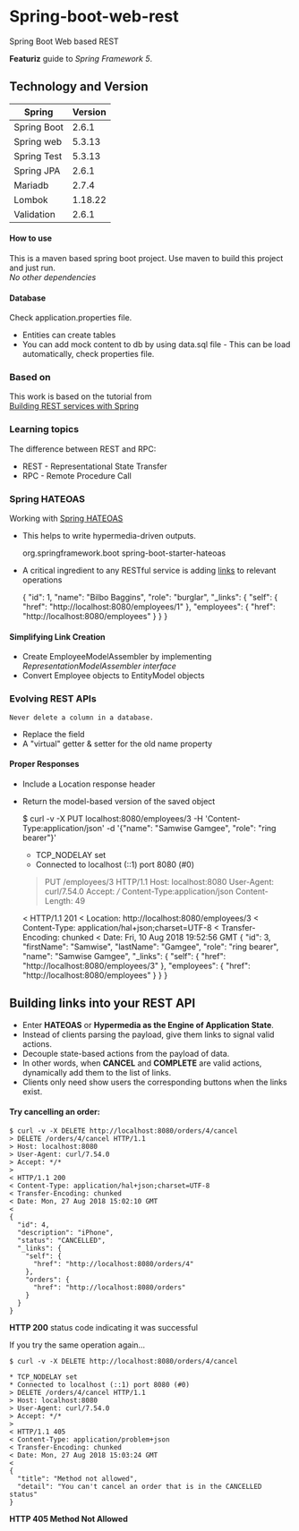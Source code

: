 # Spring-boot-web-rest
Spring Boot Web based REST 

__Featuriz__ guide to *Spring Framework 5*.

## Technology and Version

| __Spring__ | __Version__ |
| --- | --- |
| Spring Boot | 2.6.1 |
| Spring web | 5.3.13 |
| Spring Test | 5.3.13 |
| Spring JPA | 2.6.1 |
| Mariadb | 2.7.4 |
| Lombok | 1.18.22 |
| Validation | 2.6.1 |

#### How to use
This is a maven based spring boot project. Use maven to build this project and just run.  
_No other dependencies_

#### Database
Check application.properties file.
 - Entities can create tables
 - You can add mock content to db by using data.sql file - This can be load automatically, check properties file.

### Based on
This work is based on the tutorial from  
[Building REST services with Spring](https://spring.io/guides/tutorials/rest/)

### Learning topics
The difference between REST and RPC:
- REST - Representational State Transfer
- RPC - Remote Procedure Call

###  Spring HATEOAS
Working with [Spring HATEOAS](https://spring.io/projects/spring-hateoas)

- This helps to write hypermedia-driven outputs.
	
	<dependency>
	  <groupId>org.springframework.boot</groupId>
	  <artifactId>spring-boot-starter-hateoas</artifactId>
	</dependency>
	

- A critical ingredient to any RESTful service is adding [links](https://tools.ietf.org/html/rfc8288) to relevant operations

	{
      "id": 1,
      "name": "Bilbo Baggins",
      "role": "burglar",
      "_links": {
      	 "self": {
      	   "href": "http://localhost:8080/employees/1"
      	 },
      	 "employees": {
      	   "href": "http://localhost:8080/employees"
      	 }
      }
    }
    

#### Simplifying Link Creation
- Create EmployeeModelAssembler by implementing _RepresentationModelAssembler interface_
- Convert Employee objects to EntityModel<Employee> objects

### Evolving REST APIs
	
	Never delete a column in a database. 
	

- Replace the field
- A "virtual" getter & setter for the old name property

#### Proper Responses
- Include a Location response header
- Return the model-based version of the saved object

	
	$ curl -v -X PUT localhost:8080/employees/3 -H 'Content-Type:application/json' -d '{"name": "Samwise Gamgee", "role": "ring bearer"}'	
	* TCP_NODELAY set
	* Connected to localhost (::1) port 8080 (#0)
	> PUT /employees/3 HTTP/1.1
	> Host: localhost:8080
	> User-Agent: curl/7.54.0
	> Accept: */*
	> Content-Type:application/json
	> Content-Length: 49
	>
	< HTTP/1.1 201
	< Location: http://localhost:8080/employees/3
	< Content-Type: application/hal+json;charset=UTF-8
	< Transfer-Encoding: chunked
	< Date: Fri, 10 Aug 2018 19:52:56 GMT
	{
		"id": 3,
		"firstName": "Samwise",
		"lastName": "Gamgee",
		"role": "ring bearer",
		"name": "Samwise Gamgee",
		"_links": {
			"self": {
				"href": "http://localhost:8080/employees/3"
			},
			"employees": {
				"href": "http://localhost:8080/employees"
			}
		}
	}
	

## Building links into your REST API
- Enter __HATEOAS__ or __Hypermedia as the Engine of Application State__. 
- Instead of clients parsing the payload, give them links to signal valid actions. 
- Decouple state-based actions from the payload of data. 
- In other words, when __CANCEL__ and __COMPLETE__ are valid actions, dynamically add them to the list of links.
- Clients only need show users the corresponding buttons when the links exist.

#### Try cancelling an order:

	
	$ curl -v -X DELETE http://localhost:8080/orders/4/cancel
	> DELETE /orders/4/cancel HTTP/1.1
	> Host: localhost:8080
	> User-Agent: curl/7.54.0
	> Accept: */*
	>
	< HTTP/1.1 200
	< Content-Type: application/hal+json;charset=UTF-8
	< Transfer-Encoding: chunked
	< Date: Mon, 27 Aug 2018 15:02:10 GMT
	<
	{
	  "id": 4,
	  "description": "iPhone",
	  "status": "CANCELLED",
	  "_links": {
	    "self": {
	      "href": "http://localhost:8080/orders/4"
	    },
	    "orders": {
	      "href": "http://localhost:8080/orders"
	    }
	  }
	}
	

__HTTP 200__ status code indicating it was successful

If you try the same operation again…

	
	$ curl -v -X DELETE http://localhost:8080/orders/4/cancel
	
	* TCP_NODELAY set
	* Connected to localhost (::1) port 8080 (#0)
	> DELETE /orders/4/cancel HTTP/1.1
	> Host: localhost:8080
	> User-Agent: curl/7.54.0
	> Accept: */*
	>
	< HTTP/1.1 405
	< Content-Type: application/problem+json
	< Transfer-Encoding: chunked
	< Date: Mon, 27 Aug 2018 15:03:24 GMT
	<
	{
	  "title": "Method not allowed",
	  "detail": "You can't cancel an order that is in the CANCELLED status"
	}
	
	
__HTTP 405 Method Not Allowed__